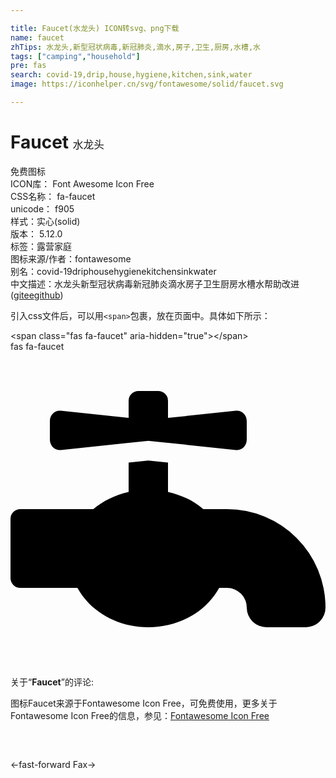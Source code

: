 ```yaml
---

title: Faucet(水龙头) ICON转svg、png下载
name: faucet
zhTips: 水龙头,新型冠状病毒,新冠肺炎,滴水,房子,卫生,厨房,水槽,水
tags: ["camping","household"]
pre: fas
search: covid-19,drip,house,hygiene,kitchen,sink,water
image: https://iconhelper.cn/svg/fontawesome/solid/faucet.svg

---
```


# Faucet  <small style="font-size: 60%;font-weight: 100">水龙头</small>


<div class="detail-page">
<p>
<span><span class="badge-success badge">免费图标</span> </span>
<br/>
<span>
ICON库：
<span class="badge-secondary badge">Font Awesome Icon Free</span> 
</span>
<br/>
<span>
CSS名称：
<span class="badge-secondary badge">fa-faucet</span> 
</span>
<br/>
<span>
unicode：
<span class="badge-secondary badge">f905</span> 
<copy-btn content='f905' btn-title=""></copy-btn>
<copy-btn :content='String.fromCodePoint(parseInt("f905", 16))' btn-title="复制U"></copy-btn>
</span><br/><span>样式：<span class="badge-light badge">实心(solid)</span></span>
<br/>
<span>
版本：
<span class="badge-secondary badge">5.12.0</span> 
</span><br/><span>标签：<span class="badge-light badge"><router-link to="/tags/camping.html">露营</router-link></span><span class="badge-light badge"><router-link to="/tags/household.html">家庭</router-link></span></span>
<br/>
<span>图标来源/作者：<span class="badge-light badge">fontawesome</span></span> 
<br/>
<span>别名：<span class="badge-light badge">covid-19</span><span class="badge-light badge">drip</span><span class="badge-light badge">house</span><span class="badge-light badge">hygiene</span><span class="badge-light badge">kitchen</span><span class="badge-light badge">sink</span><span class="badge-light badge">water</span></span><br/><span class="zh-detail">中文描述：<span class="badge-primary badge">水龙头</span><span class="badge-primary badge">新型冠状病毒</span><span class="badge-primary badge">新冠肺炎</span><span class="badge-primary badge">滴水</span><span class="badge-primary badge">房子</span><span class="badge-primary badge">卫生</span><span class="badge-primary badge">厨房</span><span class="badge-primary badge">水槽</span><span class="badge-primary badge">水</span><span class="help-link"><span>帮助改进</span>(<a href="https://gitee.com/liuwave/icon-helper/edit/master/json/fontawesome/solid/faucet.json" target="_blank" rel="noopener noreferrer">gitee</a><a href="https://github.com/liuwave/icon-helper/edit/master/json/fontawesome/solid/faucet.json" target="_blank" rel="noopener noreferrer">github</a></span>)</span><br/>
</p>
</div>
<div class="alert alert-dark">
  <i class="fas fa-faucet fa-xs"></i>
  <i class="fas fa-faucet fa-sm"></i>
  <i class="fas fa-faucet fa-lg"></i>
  <i class="fas fa-faucet fa-2x"></i>
  <i class="fas fa-faucet fa-3x"></i>
  <i class="fas fa-faucet fa-5x"></i>
  <i class="fas fa-faucet fa-7x"></i>
</div>
<div>
  <p>引入css文件后，可以用<code>&lt;span&gt;</code>包裹，放在页面中。具体如下所示：    
  </p>
  <div class="alert alert-primary" style="font-size: 14px">
    &lt;span class="fas fa-faucet" aria-hidden="true"&gt;&lt;/span&gt;
    <copy-btn content='<span class="fas fa-faucet" aria-hidden="true"></span>'></copy-btn>
  </div>
  <div class="alert alert-secondary">
    <i class="fas fa-faucet"
    style="font-size: 24px"
    aria-hidden="true"></i> fas fa-faucet
    <copy-btn content="fas fa-faucet" btn-title="复制图标名称"></copy-btn>
  </div>
</div>
<div id="svg" class="svg-wrap">
<svg xmlns="http://www.w3.org/2000/svg" viewBox="0 0 512 512"><path d="M352,256H313.39c-15.71-13.44-35.46-23.07-57.39-28V180.44l-32-3.38-32,3.38V228c-21.93,5-41.68,14.6-57.39,28H16A16,16,0,0,0,0,272v96a16,16,0,0,0,16,16h92.79C129.38,421.73,173,448,224,448s94.62-26.27,115.21-64H352a32,32,0,0,1,32,32,32,32,0,0,0,32,32h64a32,32,0,0,0,32-32A160,160,0,0,0,352,256ZM81.59,159.91l142.41-15,142.41,15c9.42,1,17.59-6.81,17.59-16.8V112.89c0-10-8.17-17.8-17.59-16.81L256,107.74V80a16,16,0,0,0-16-16H208a16,16,0,0,0-16,16v27.74L81.59,96.08C72.17,95.09,64,102.9,64,112.89v30.22C64,153.1,72.17,160.91,81.59,159.91Z"/></svg>
</div>
<detail full-name='fa-faucet'></detail>
<div class="icon-detail__container">
<p>关于“<b>Faucet</b>”的评论:</p>
</div>
<Vssue title="关于“Faucet”的评论" />    
<div><p>图标Faucet来源于Fontawesome Icon Free，可免费使用，更多关于  Fontawesome Icon Free的信息，参见：<a target="_blank" href="https://iconhelper.cn/fontawesome.html">Fontawesome Icon Free</a>
</p></div>

<div style="padding:2rem 0 " class="page-nav"><p class="inner"><span class="prev">←<router-link to="/icon/solid/fast-forward.html">fast-forward</router-link></span> <span class="next"><router-link to="/icon/solid/fax.html">Fax</router-link>→</span></p></div>
